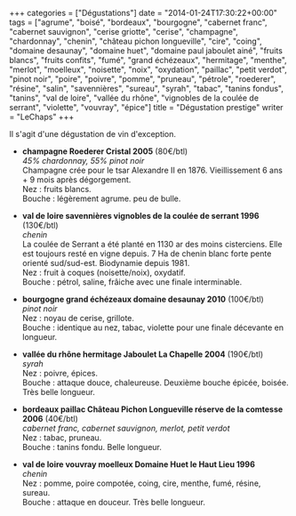 +++
categories = ["Dégustations"]
date = "2014-01-24T17:30:22+00:00"
tags = ["agrume", "boisé", "bordeaux", "bourgogne", "cabernet franc", "cabernet sauvignon", "cerise griotte", "cerise", "champagne", "chardonnay", "chenin", "château pichon longueville", "cire", "coing", "domaine desaunay", "domaine huet", "domaine paul jaboulet ainé", "fruits blancs", "fruits confits", "fumé", "grand échézeaux", "hermitage", "menthe", "merlot", "moelleux", "noisette", "noix", "oxydation", "paillac", "petit verdot", "pinot noir", "poire", "poivre", "pomme", "pruneau", "pétrole", "roederer", "résine", "salin", "savennières", "sureau", "syrah", "tabac", "tanins fondus", "tanins", "val de loire", "vallée du rhône", "vignobles de la coulée de serrant", "violette", "vouvray", "épice"] 
title = "Dégustation prestige"
writer = "LeChaps"
+++

Il s'agit d'une dégustation de vin d'exception.

* **champagne Roederer Cristal 2005** (80€/btl)  
_45% chardonnay, 55% pinot noir_  
Champagne crée pour le tsar Alexandre II en 1876. Vieillissement 6 ans + 9 mois après dégorgement.  
Nez : fruits blancs.  
Bouche : légèrement agrume. peu de bulle.

* **val de loire savennières vignobles de la coulée de serrant 1996** (130€/btl)  
_chenin_  
La coulée de Serrant a été planté en 1130 ar des moins cisterciens. Elle est toujours resté en vigne depuis. 7 Ha de chenin blanc forte pente orienté sud/sud-est. Biodynamie depuis 1981.  
Nez : fruit à coques (noisette/noix), oxydatif.  
Bouche : pétrol, saline, frâiche avec une finale interminable.

* **bourgogne grand échézeaux domaine desaunay 2010** (100€/btl)  
_pinot noir_  
Nez : noyau de cerise, grillote.  
Bouche : identique au nez, tabac, violette pour une finale décevante en longueur.

* **vallée du rhône hermitage Jaboulet La Chapelle 2004** (190€/btl)  
_syrah_  
Nez : poivre, épices.  
Bouche : attaque douce, chaleureuse. Deuxième bouche épicée, boisée. Très belle longueur.

* **bordeaux paillac Château Pichon Longueville réserve de la comtesse 2006** (40€/btl)  
_cabernet franc, cabernet sauvignon, merlot, petit verdot_  
Nez : tabac, pruneau.  
Bouche : tanins fondu. Belle longueur.

* **val de loire vouvray moelleux Domaine Huet le Haut Lieu 1996**  
_chenin_  
Nez : pomme, poire compotée, coing, cire, menthe, fumé, résine, sureau.  
Bouche : attaque en douceur. Très belle longueur.
